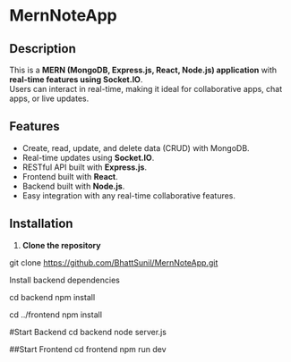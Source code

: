 # MernNoteApp

## Description
This is a **MERN (MongoDB, Express.js, React, Node.js) application** with **real-time features using Socket.IO**.  
Users can interact in real-time, making it ideal for collaborative apps, chat apps, or live updates.  

## Features
- Create, read, update, and delete data (CRUD) with MongoDB.
- Real-time updates using **Socket.IO**.
- RESTful API built with **Express.js**.
- Frontend built with **React**.
- Backend built with **Node.js**.
- Easy integration with any real-time collaborative features.

## Installation

1. **Clone the repository**
 
git clone https://github.com/BhattSunil/MernNoteApp.git


Install backend dependencies

cd backend
npm install

cd ../frontend
npm install

#Start Backend
cd backend
node server.js

##Start Frontend
cd frontend
npm run dev

